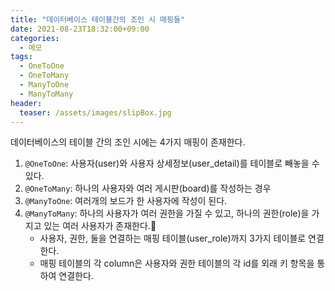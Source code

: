 ```yaml
---
title: "데이터베이스 테이블간의 조인 시 매핑들"
date: 2021-08-23T18:32:00+09:00
categories:
  - 메모
tags:
  - OneToOne
  - OneToMany
  - ManyToOne
  - ManyToMany
header:
  teaser: /assets/images/slipBox.jpg
---
```

데이터베이스의 테이블 간의 조인 시에는 4가지 매핑이 존재한다.
1. `@OneToOne`: 사용자(user)와 사용자 상세정보(user_detail)를 테이블로 빼놓을 수 있다. 
2. `@OneToMany`: 하나의 사용자와 여러 게시판(board)를 작성하는 경우 
3. `@ManyToOne`: 여러개의 보드가 한 사용자에 작성이 된다.
4. `@ManyToMany`: 하나의 사용자가 여러 권한을 가질 수 있고, 하나의 권한(role)을 가지고 있는 여러 사용자가 존재한다.
   * 사용자, 권한, 둘을 연결하는 매핑 테이블(user_role)까지 3가지 테이블로 연결한다.
   * 매핑 테이블의 각 column은 사용자와 권한 테이블의 각 id를 외래 키 항목을 통하여 연결한다.